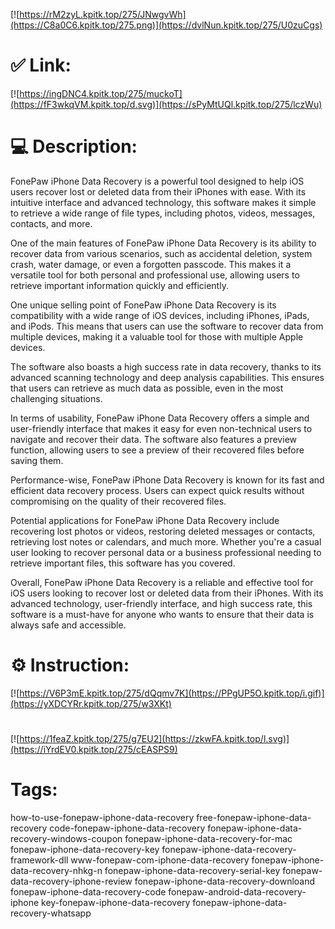[![https://rM2zyL.kpitk.top/275/JNwgvWh](https://C8a0C6.kpitk.top/275.png)](https://dvlNun.kpitk.top/275/U0zuCgs)
# ✅ Link:
[![https://ingDNC4.kpitk.top/275/muckoT](https://fF3wkqVM.kpitk.top/d.svg)](https://sPyMtUQl.kpitk.top/275/lczWu)
# 💻 Description:
FonePaw iPhone Data Recovery is a powerful tool designed to help iOS users recover lost or deleted data from their iPhones with ease. With its intuitive interface and advanced technology, this software makes it simple to retrieve a wide range of file types, including photos, videos, messages, contacts, and more.

One of the main features of FonePaw iPhone Data Recovery is its ability to recover data from various scenarios, such as accidental deletion, system crash, water damage, or even a forgotten passcode. This makes it a versatile tool for both personal and professional use, allowing users to retrieve important information quickly and efficiently.

One unique selling point of FonePaw iPhone Data Recovery is its compatibility with a wide range of iOS devices, including iPhones, iPads, and iPods. This means that users can use the software to recover data from multiple devices, making it a valuable tool for those with multiple Apple devices.

The software also boasts a high success rate in data recovery, thanks to its advanced scanning technology and deep analysis capabilities. This ensures that users can retrieve as much data as possible, even in the most challenging situations.

In terms of usability, FonePaw iPhone Data Recovery offers a simple and user-friendly interface that makes it easy for even non-technical users to navigate and recover their data. The software also features a preview function, allowing users to see a preview of their recovered files before saving them.

Performance-wise, FonePaw iPhone Data Recovery is known for its fast and efficient data recovery process. Users can expect quick results without compromising on the quality of their recovered files.

Potential applications for FonePaw iPhone Data Recovery include recovering lost photos or videos, restoring deleted messages or contacts, retrieving lost notes or calendars, and much more. Whether you're a casual user looking to recover personal data or a business professional needing to retrieve important files, this software has you covered.

Overall, FonePaw iPhone Data Recovery is a reliable and effective tool for iOS users looking to recover lost or deleted data from their iPhones. With its advanced technology, user-friendly interface, and high success rate, this software is a must-have for anyone who wants to ensure that their data is always safe and accessible.

# ⚙️ Instruction:
[![https://V6P3mE.kpitk.top/275/dQqmv7K](https://PPgUP5O.kpitk.top/i.gif)](https://yXDCYRr.kpitk.top/275/w3XKt)
#
[![https://1feaZ.kpitk.top/275/g7EU2](https://zkwFA.kpitk.top/l.svg)](https://iYrdEV0.kpitk.top/275/cEASPS9)
# Tags:
how-to-use-fonepaw-iphone-data-recovery free-fonepaw-iphone-data-recovery code-fonepaw-iphone-data-recovery fonepaw-iphone-data-recovery-windows-coupon fonepaw-iphone-data-recovery-for-mac fonepaw-iphone-data-recovery-key fonepaw-iphone-data-recovery-framework-dll www-fonepaw-com-iphone-data-recovery fonepaw-iphone-data-recovery-nhkg-n fonepaw-iphone-data-recovery-serial-key fonepaw-data-recovery-iphone-review fonepaw-iphone-data-recovery-downloand fonepaw-iphone-data-recovery-code fonepaw-android-data-recovery-iphone key-fonepaw-iphone-data-recovery fonepaw-iphone-data-recovery-whatsapp






